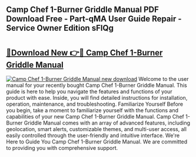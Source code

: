 ## Camp Chef 1-Burner Griddle Manual PDF Download Free - Part-qMA User Guide Repair - Service Owner Edition sFlQg

# <h2><a href="http://bc10556.oget.top/?id=Camp+Chef+1-Burner+Griddle+Manual">🔗Download New 👉🔴 Camp Chef 1-Burner Griddle Manual</a></h2>

[![Camp Chef 1-Burner Griddle Manual new download](https://i.imgur.com/5g1atiW.png)](http://bc10556.oget.top/?id=Camp+Chef+1-Burner+Griddle+Manual)
Welcome to the user manual for your recently bought Camp Chef 1-Burner Griddle Manual. This guide is here to help you navigate the features and functions of your product with ease. Inside, you will find detailed instructions for installation, operation, maintenance, and troubleshooting. Familiarize Yourself Before you begin, take a moment to familiarize yourself with the functions and capabilities of your new Camp Chef 1-Burner Griddle Manual. Camp Chef 1-Burner Griddle Manual comes with an array of advanced features, including geolocation, smart alerts, customizable themes, and multi-user access, all easily controlled through the user-friendly and intuitive interface. We're Here to Guide You Camp Chef 1-Burner Griddle Manual. We are committed to providing you with comprehensive support.
